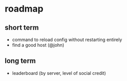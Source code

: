 # roadmap

## short term

- command to reload config without restarting entirely
- find a good host (@john)

## long term

- leaderboard (by server, level of social credit)
